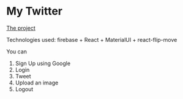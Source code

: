 # My Twitter

[The project](https://twitter-clone-d53e7.web.app)

Technologies used: firebase + React + MaterialUI + react-flip-move

You can 
1. Sign Up using Google
2. Login 
3. Tweet
4. Upload an image 
5. Logout
